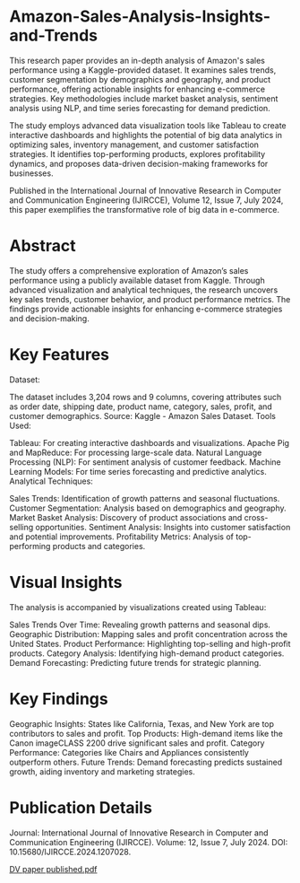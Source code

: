 # Amazon-Sales-Analysis-Insights-and-Trends
This research paper provides an in-depth analysis of Amazon's sales performance using a Kaggle-provided dataset. It examines sales trends, customer segmentation by demographics and geography, and product performance, offering actionable insights for enhancing e-commerce strategies. Key methodologies include market basket analysis, sentiment analysis using NLP, and time series forecasting for demand prediction.

The study employs advanced data visualization tools like Tableau to create interactive dashboards and highlights the potential of big data analytics in optimizing sales, inventory management, and customer satisfaction strategies. It identifies top-performing products, explores profitability dynamics, and proposes data-driven decision-making frameworks for businesses.

Published in the International Journal of Innovative Research in Computer and Communication Engineering (IJIRCCE), Volume 12, Issue 7, July 2024, this paper exemplifies the transformative role of big data in e-commerce.


# Abstract
The study offers a comprehensive exploration of Amazon’s sales performance using a publicly available dataset from Kaggle. Through advanced visualization and analytical techniques, the research uncovers key sales trends, customer behavior, and product performance metrics. The findings provide actionable insights for enhancing e-commerce strategies and decision-making.


# Key Features
Dataset:

The dataset includes 3,204 rows and 9 columns, covering attributes such as order date, shipping date, product name, category, sales, profit, and customer demographics.
Source: Kaggle - Amazon Sales Dataset.
Tools Used:

Tableau: For creating interactive dashboards and visualizations.
Apache Pig and MapReduce: For processing large-scale data.
Natural Language Processing (NLP): For sentiment analysis of customer feedback.
Machine Learning Models: For time series forecasting and predictive analytics.
Analytical Techniques:

Sales Trends: Identification of growth patterns and seasonal fluctuations.
Customer Segmentation: Analysis based on demographics and geography.
Market Basket Analysis: Discovery of product associations and cross-selling opportunities.
Sentiment Analysis: Insights into customer satisfaction and potential improvements.
Profitability Metrics: Analysis of top-performing products and categories.


# Visual Insights
The analysis is accompanied by visualizations created using Tableau:

Sales Trends Over Time: Revealing growth patterns and seasonal dips.
Geographic Distribution: Mapping sales and profit concentration across the United States.
Product Performance: Highlighting top-selling and high-profit products.
Category Analysis: Identifying high-demand product categories.
Demand Forecasting: Predicting future trends for strategic planning.


# Key Findings
Geographic Insights: States like California, Texas, and New York are top contributors to sales and profit.
Top Products: High-demand items like the Canon imageCLASS 2200 drive significant sales and profit.
Category Performance: Categories like Chairs and Appliances consistently outperform others.
Future Trends: Demand forecasting predicts sustained growth, aiding inventory and marketing strategies.


# Publication Details
Journal: International Journal of Innovative Research in Computer and Communication Engineering (IJIRCCE).
Volume: 12, Issue 7, July 2024.
DOI: 10.15680/IJIRCCE.2024.1207028.


[DV paper published.pdf](https://github.com/user-attachments/files/17791364/DV.paper.published.pdf)   










